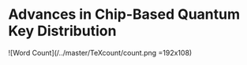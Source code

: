 # Advances in Chip-Based Quantum Key Distribution
![Word Count](/../master/TeXcount/count.png =192x108)
